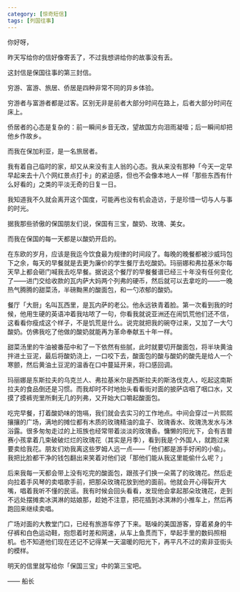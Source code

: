 ```yaml
---
category: [惊奇短信]
tags: [列国往事]
---
```


你好呀，

昨天写给你的信好像寄丢了，不过我想讲给你的故事没有丢。

这封信是保国往事的第三封信。

穷游、富游、旅居、侨居是四种非常不同的异乡体验。

穷游者与富游者都是过客。区别无非是前者大部分时间在路上，后者大部分时间在床上。

侨居者的心态是复杂的：前一瞬间乡音无改，望故国方向泪雨凝噎；后一瞬间却把他乡作故乡。

而我在保加利亚，是一名旅居者。

我有着自己临时的家，却又从来没有主人翁的心态。我从来没有那种「今天一定早早起来去十八个网红景点打卡」的紧迫感，但也不会像本地人一样「那些东西有什么好看的」之类的平淡无奇的日复一日。

我知道我不久就会离开这个国度，可能再也没有机会造访，于是珍惜一切与人与事的时光。

据我那些骄傲的保国朋友们说，保国有三宝，酸奶、玫瑰、美女。

而我在保国的每一天都是以酸奶开启的。

在东欧的岁月，应该是我迄今饮食最为规律的时间段了。每晚的晚餐都被沙威玛包下之余，每天的早餐就是去更为廉价的学生餐厅去吃酸奶。玛丽娜和弗拉基米尔每天早上都会砸门喊我去吃早餐。据说这个餐厅的早餐餐谱已经三十年没有任何变化了——进门交给收款的瓦内萨大妈两个列弗的硬币，然后就可以去拿吃的——一晚热气腾腾的甜菜汤，半磅黝黑的酸面包，和一勺浓郁的酸奶。

餐厅「大厨」名叫瓦西里，是瓦内萨的老公。他永远铁青着脸。第一次看到我的时候，他用生硬的英语冲着我咕哝了一句，你看我就说亚洲还在闹饥荒他们还不信，这看看你瘦成这个样子，不是饥荒是什么。说完就把我的碗夺过来，又加了一大勺酸奶。仿佛我吃了他做的酸奶就能再为革命奉献五十年一样。

甜菜汤里的牛油被番茄中和了一下依然有些腻，此时就要切开酸面包，将半块黄油拌进土豆泥，最后将酸奶浇上，一口咬下去，酸面包的酸与酸奶的酸先是给人一个寒颤，然后黄油土豆泥的温香在口中蔓延开来，将口感回调。

玛丽娜是东斯拉夫的乌克兰人、弗拉基米尔是西斯拉夫的斯洛伐克人，吃起这南斯拉夫的食品倒还是习惯。而我却时不时地抬头看看街对面的披萨店咽了咽口水，又摸了摸裤兜里所剩无几的列弗，又开始大口嚼起酸面包。

吃完早餐，打着酸奶味的饱嗝，我们就会去实习的工作地点。中间会穿过一片熙熙攘攘的广场，满地的摊位都有木质的玫瑰精油的盒子、玫瑰香水、玫瑰洗发水与沐浴露。很多匆匆走过的上班族也经常带着淡淡的玫瑰香。慵懒的阳光下，会有吉普赛小孩拿着几束破破烂烂的玫瑰花（其实是月季），看到我是个外国人，就跑过来要卖给我花。朋友们劝我离这些罗姆人远一点——「他们都是游手好闲的小偷」。我把比脸都干净的钱包翻出来笑着对他们说「那他们能从我这里能偷什么呢？」

后来我每一天都会带上没有吃完的酸面包，跟孩子们换一朵蔫了的玫瑰花。然后走向拉着手风琴的卖唱歌手前，把那朵玫瑰花放到他的面前。他就会开心得裂开大嘴，唱着我听不懂的民谣。我有时候会回头看看，发现他会拿起那朵玫瑰花，走到不远处摆摊卖冰淇淋的姑娘那，趁她不注意，把花插到冰淇淋的小推车上，然后再跑回来继续卖唱。

广场对面的大教堂门口，已经有旅游车停了下来。聒噪的美国游客，穿着紧身的牛仔裤和白色运动鞋，抱怨着时差和网速，从车上鱼贯而下，举起手里的数码照相机。也不知道他们现在还记不记得某一天温暖的阳光下，再平凡不过的索非亚街头的模样。

明天的信里就写给你「保国三宝」中的第三宝吧。

—— 船长